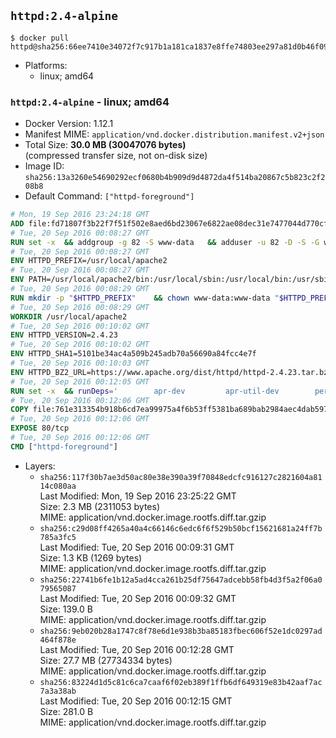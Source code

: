 ## `httpd:2.4-alpine`

```console
$ docker pull httpd@sha256:66ee7410e34072f7c917b1a181ca1837e8ffe74803ee297a81d0b46f09c84668
```

-	Platforms:
	-	linux; amd64

### `httpd:2.4-alpine` - linux; amd64

-	Docker Version: 1.12.1
-	Manifest MIME: `application/vnd.docker.distribution.manifest.v2+json`
-	Total Size: **30.0 MB (30047076 bytes)**  
	(compressed transfer size, not on-disk size)
-	Image ID: `sha256:13a3260e54690292ecf0680b4b909d9d4872da4f514ba20867c5b823c2f208b8`
-	Default Command: `["httpd-foreground"]`

```dockerfile
# Mon, 19 Sep 2016 23:24:18 GMT
ADD file:fd71807f3b22f7f51f502e8aed6bd23067e6822ae08dec31e7477044d770cf48 in / 
# Tue, 20 Sep 2016 00:08:27 GMT
RUN set -x 	&& addgroup -g 82 -S www-data 	&& adduser -u 82 -D -S -G www-data www-data
# Tue, 20 Sep 2016 00:08:27 GMT
ENV HTTPD_PREFIX=/usr/local/apache2
# Tue, 20 Sep 2016 00:08:27 GMT
ENV PATH=/usr/local/apache2/bin:/usr/local/sbin:/usr/local/bin:/usr/sbin:/usr/bin:/sbin:/bin
# Tue, 20 Sep 2016 00:08:29 GMT
RUN mkdir -p "$HTTPD_PREFIX" 	&& chown www-data:www-data "$HTTPD_PREFIX"
# Tue, 20 Sep 2016 00:08:29 GMT
WORKDIR /usr/local/apache2
# Tue, 20 Sep 2016 00:10:02 GMT
ENV HTTPD_VERSION=2.4.23
# Tue, 20 Sep 2016 00:10:02 GMT
ENV HTTPD_SHA1=5101be34ac4a509b245adb70a56690a84fcc4e7f
# Tue, 20 Sep 2016 00:10:03 GMT
ENV HTTPD_BZ2_URL=https://www.apache.org/dist/httpd/httpd-2.4.23.tar.bz2
# Tue, 20 Sep 2016 00:12:05 GMT
RUN set -x 	&& runDeps=' 		apr-dev 		apr-util-dev 		perl 	' 	&& apk add --no-cache --virtual .build-deps 		$runDeps 		ca-certificates 		gcc 		gnupg 		libc-dev 		make 		openssl 		openssl-dev 		pcre-dev 		tar 		&& wget -O httpd.tar.bz2 "$HTTPD_BZ2_URL" 	&& echo "$HTTPD_SHA1 *httpd.tar.bz2" | sha1sum -c - 	&& wget -O httpd.tar.bz2.asc "$HTTPD_BZ2_URL.asc" 	&& export GNUPGHOME="$(mktemp -d)" 	&& gpg --keyserver ha.pool.sks-keyservers.net --recv-keys A93D62ECC3C8EA12DB220EC934EA76E6791485A8 	&& gpg --batch --verify httpd.tar.bz2.asc httpd.tar.bz2 	&& rm -r "$GNUPGHOME" httpd.tar.bz2.asc 		&& mkdir -p src 	&& tar -xvf httpd.tar.bz2 -C src --strip-components=1 	&& rm httpd.tar.bz2 	&& cd src 		&& ./configure 		--prefix="$HTTPD_PREFIX" 		--enable-mods-shared=reallyall 	&& make -j"$(getconf _NPROCESSORS_ONLN)" 	&& make install 		&& cd .. 	&& rm -r src 		&& sed -ri 		-e 's!^(\s*CustomLog)\s+\S+!\1 /proc/self/fd/1!g' 		-e 's!^(\s*ErrorLog)\s+\S+!\1 /proc/self/fd/2!g' 		"$HTTPD_PREFIX/conf/httpd.conf" 		&& runDeps="$runDeps $( 		scanelf --needed --nobanner --recursive /usr/local 			| awk '{ gsub(/,/, "\nso:", $2); print "so:" $2 }' 			| sort -u 			| xargs -r apk info --installed 			| sort -u 	)" 	&& apk add --virtual .httpd-rundeps $runDeps 	&& apk del .build-deps
# Tue, 20 Sep 2016 00:12:06 GMT
COPY file:761e313354b918b6cd7ea99975a4f6b53ff5381ba689bab2984aec4dab597215 in /usr/local/bin/ 
# Tue, 20 Sep 2016 00:12:06 GMT
EXPOSE 80/tcp
# Tue, 20 Sep 2016 00:12:06 GMT
CMD ["httpd-foreground"]
```

-	Layers:
	-	`sha256:117f30b7ae3d50ac80e38e390a39f70848edcfc916127c2821604a8114c080aa`  
		Last Modified: Mon, 19 Sep 2016 23:25:22 GMT  
		Size: 2.3 MB (2311053 bytes)  
		MIME: application/vnd.docker.image.rootfs.diff.tar.gzip
	-	`sha256:c29d08ff4265a40a4c66146c6edc6f6f529b50bcf15621681a24ff7b785a3fc5`  
		Last Modified: Tue, 20 Sep 2016 00:09:31 GMT  
		Size: 1.3 KB (1269 bytes)  
		MIME: application/vnd.docker.image.rootfs.diff.tar.gzip
	-	`sha256:22741b6fe1b12a5ad4cca261b25df75647adcebb58fb4d3f5a2f06a079565087`  
		Last Modified: Tue, 20 Sep 2016 00:09:32 GMT  
		Size: 139.0 B  
		MIME: application/vnd.docker.image.rootfs.diff.tar.gzip
	-	`sha256:9eb020b28a1747c8f78e6d1e938b3ba85183fbec606f52e1dc0297ad464f878e`  
		Last Modified: Tue, 20 Sep 2016 00:12:28 GMT  
		Size: 27.7 MB (27734334 bytes)  
		MIME: application/vnd.docker.image.rootfs.diff.tar.gzip
	-	`sha256:83224d1d5c81c6ca7caaf6f02eb389f1ffb6df649319e83b42aaf7ac7a3a38ab`  
		Last Modified: Tue, 20 Sep 2016 00:12:15 GMT  
		Size: 281.0 B  
		MIME: application/vnd.docker.image.rootfs.diff.tar.gzip
